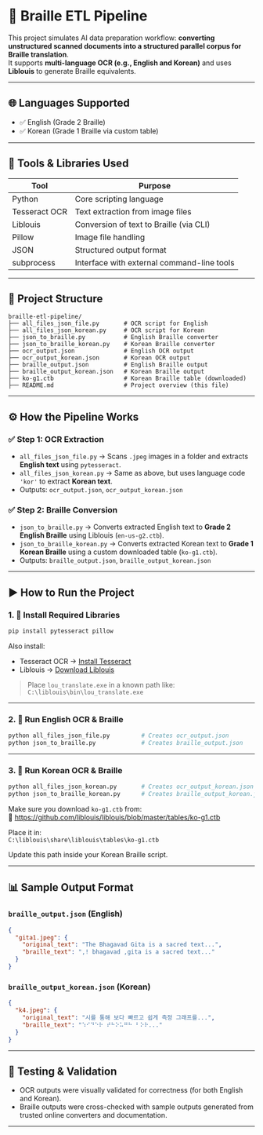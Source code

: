 # 🧠 Braille ETL Pipeline

This project simulates AI data preparation workflow: **converting unstructured scanned documents into a structured parallel corpus for Braille translation**.  
It supports **multi-language OCR (e.g., English and Korean)** and uses **Liblouis** to generate Braille equivalents.

---

## 🌐 Languages Supported

- ✅ English (Grade 2 Braille)
- ✅ Korean (Grade 1 Braille via custom table)

---

## 🔧 Tools & Libraries Used

| Tool          | Purpose                                      |
|---------------|----------------------------------------------|
| Python        | Core scripting language                      |
| Tesseract OCR | Text extraction from image files             |
| Liblouis      | Conversion of text to Braille (via CLI)      |
| Pillow        | Image file handling                          |
| JSON          | Structured output format                     |
| subprocess    | Interface with external command-line tools   |

---

## 📁 Project Structure

```
braille-etl-pipeline/
├── all_files_json_file.py       # OCR script for English
├── all_files_json_korean.py     # OCR script for Korean
├── json_to_braille.py           # English Braille converter
├── json_to_braille_korean.py    # Korean Braille converter
├── ocr_output.json              # English OCR output
├── ocr_output_korean.json       # Korean OCR output
├── braille_output.json          # English Braille output
├── braille_output_korean.json   # Korean Braille output
├── ko-g1.ctb                    # Korean Braille table (downloaded)
├── README.md                    # Project overview (this file)
```

---

## ⚙️ How the Pipeline Works

### ✅ Step 1: OCR Extraction

- `all_files_json_file.py` → Scans `.jpeg` images in a folder and extracts **English text** using `pytesseract`.
- `all_files_json_korean.py` → Same as above, but uses language code `'kor'` to extract **Korean text**.
- Outputs: `ocr_output.json`, `ocr_output_korean.json`

### ✅ Step 2: Braille Conversion

- `json_to_braille.py` → Converts extracted English text to **Grade 2 English Braille** using Liblouis (`en-us-g2.ctb`).
- `json_to_braille_korean.py` → Converts extracted Korean text to **Grade 1 Korean Braille** using a custom downloaded table (`ko-g1.ctb`).
- Outputs: `braille_output.json`, `braille_output_korean.json`

---

## ▶️ How to Run the Project

### 1. 🔹 Install Required Libraries

```bash
pip install pytesseract pillow
```

Also install:

- Tesseract OCR → [Install Tesseract](https://github.com/tesseract-ocr/tesseract)
- Liblouis → [Download Liblouis](https://github.com/liblouis/liblouis/releases)

> Place `lou_translate.exe` in a known path like:
> `C:\liblouis\bin\lou_translate.exe`

---

### 2. 🔹 Run English OCR & Braille

```bash
python all_files_json_file.py         # Creates ocr_output.json
python json_to_braille.py             # Creates braille_output.json
```

---

### 3. 🔹 Run Korean OCR & Braille

```bash
python all_files_json_korean.py       # Creates ocr_output_korean.json
python json_to_braille_korean.py      # Creates braille_output_korean.json
```

Make sure you download `ko-g1.ctb` from:  
📁 https://github.com/liblouis/liblouis/blob/master/tables/ko-g1.ctb

Place it in:  
`C:\liblouis\share\liblouis\tables\ko-g1.ctb`

Update this path inside your Korean Braille script.

---

## 📊 Sample Output Format

### `braille_output.json` (English)

```json
{
  "gita1.jpeg": {
    "original_text": "The Bhagavad Gita is a sacred text...",
    "braille_text": ",! bhagavad ,gita is a sacred text..."
  }
}
```

### `braille_output_korean.json` (Korean)

```json
{
  "k4.jpeg": {
    "original_text": "시를 통해 보다 빠르고 쉽게 측정 그래프를...",
    "braille_text": "⠱⠊⠙⠑⠗ ⠞⠓⠕⠥⠛⠓ ⠃⠕⠗..."
  }
}
```

---

## 🧪 Testing & Validation

- OCR outputs were visually validated for correctness (for both English and Korean).
- Braille outputs were cross-checked with sample outputs generated from trusted online converters and documentation.

---


